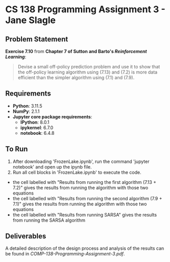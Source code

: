 # CS 138 Programming Assignment 3 - Jane Slagle

## Problem Statement
**Exercise 7.10** from **Chapter 7 of Sutton and Barto's _Reinforcement Learning_**:

> Devise a small off-policy prediction problem and use it to  show that the off-policy learning
> algorithm using (7.13) and (7.2) is more data efficient than the simpler algorithm using (7.1) and (7.9).

## Requirements
- **Python**: 3.11.5
- **NumPy**: 2.1.1
- **Jupyter core package requirements**:
  - **IPython**: 8.0.1
  - **ipykernel**: 6.7.0
  - **notebook**: 6.4.8

## To Run
1. After downloading 'FrozenLake.ipynb', run the command 'jupyter notebook' and open up the ipynb file.
2. Run all cell blocks in 'FrozenLake.ipynb' to execute the code.
  - the cell labelled with "Results from running the first algorithm (7.13 + 7.2)" gives the results from running the algorithm with those two equations
  - the cell labelled with "Results from running the second algorithm (7.9 + 7.1)" gives the results from running the algorithm with those two equations
  - the cell labelled with "Results from running SARSA" gives the results from running the SARSA algorithm

## Deliverables
A detailed description of the design process and analysis of the results can be found in _COMP-138-Programming-Assignment-3.pdf_.
